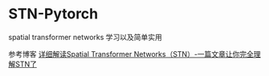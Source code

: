 # STN-Pytorch
spatial transformer networks 学习以及简单实用

参考博客 [详细解读Spatial Transformer Networks（STN）-一篇文章让你完全理解STN了](https://blog.csdn.net/qq_39422642/article/details/78870629)

